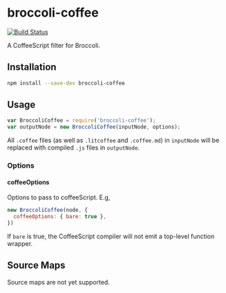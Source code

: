 # broccoli-coffee

[![Build Status](https://travis-ci.org/joliss/broccoli-coffee.svg?branch=master)](https://travis-ci.org/joliss/broccoli-coffee)

A CoffeeScript filter for Broccoli.

## Installation

```bash
npm install --save-dev broccoli-coffee
```

## Usage

```js
var BroccoliCoffee = require('broccoli-coffee');
var outputNode = new BroccoliCoffee(inputNode, options);
```

All `.coffee` files (as well as `.litcoffee` and `.coffee.md`) in `inputNode`
will be replaced with compiled `.js` files in `outputNode`.

### Options

#### coffeeOptions

Options to pass to coffeeScript. E.g, 

```js
new BroccoliCoffee(node, {
  coffeeOptions: { bare: true },
})
```

If `bare` is true, the CoffeeScript compiler will not emit a top-level
function wrapper.

## Source Maps

Source maps are not yet supported.
